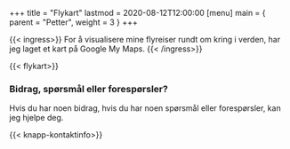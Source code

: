 +++
title = "Flykart"
lastmod = 2020-08-12T12:00:00
[menu]
main = { parent = "Petter", weight = 3 }
+++

{{< ingress>}}
For å visualisere mine flyreiser rundt om kring i verden, har jeg laget et kart på Google My Maps.
{{< /ingress>}}

{{< flykart>}}

### Bidrag, spørsmål eller forespørsler?

Hvis du har noen bidrag, hvis du har noen spørsmål eller forespørsler, kan jeg hjelpe deg.

{{< knapp-kontaktinfo>}}

